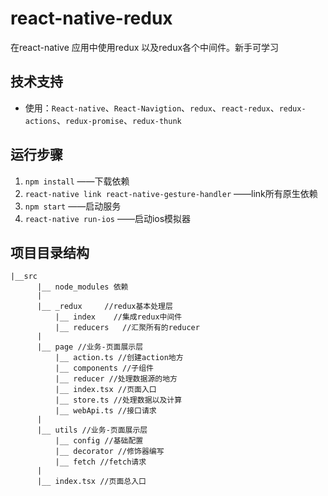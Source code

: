 # react-native-redux
在react-native 应用中使用redux 以及redux各个中间件。新手可学习

## 技术支持
- 使用：`React-native`、`React-Navigtion`、`redux`、`react-redux`、`redux-actions`、`redux-promise`、`redux-thunk`


## 运行步骤
1. `npm install`  ——下载依赖
2. `react-native link react-native-gesture-handler`  ——link所有原生依赖
3. `npm start` ——启动服务
4. `react-native run-ios`  ——启动ios模拟器



## 项目目录结构

```
|__src
      |__ node_modules 依赖
      |
      |__ _redux     //redux基本处理层
          |__ index    //集成redux中间件
          |__ reducers   //汇聚所有的reducer
      |
      |__ page //业务-页面展示层
          |__ action.ts //创建action地方
          |__ components //子组件      
          |__ reducer //处理数据源的地方  
          |__ index.tsx //页面入口
          |__ store.ts //处理数据以及计算
          |__ webApi.ts //接口请求
      |
      |__ utils //业务-页面展示层
          |__ config //基础配置
          |__ decorator //修饰器编写
          |__ fetch //fetch请求
      |
      |__ index.tsx //页面总入口

```
